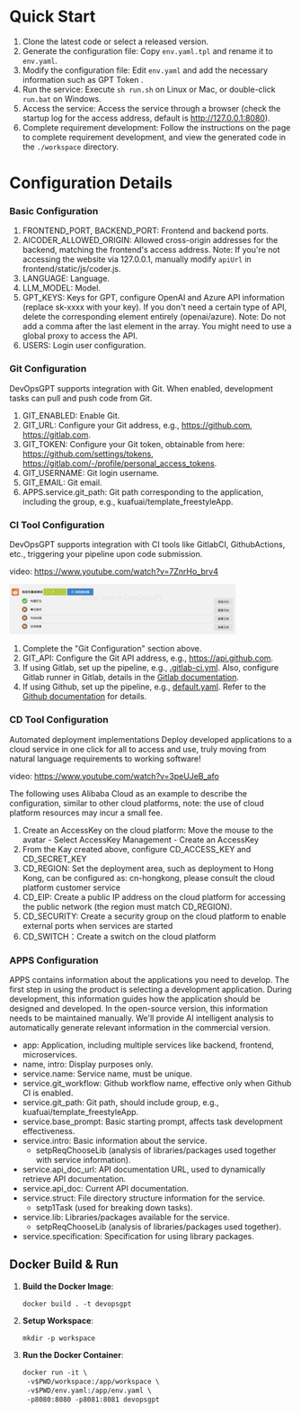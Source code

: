 # Quick Start

1. Clone the latest code or select a released version.
2. Generate the configuration file: Copy `env.yaml.tpl` and rename it to `env.yaml`.
3. Modify the configuration file: Edit `env.yaml` and add the necessary information such as GPT Token .
4. Run the service: Execute `sh run.sh` on Linux or Mac, or double-click `run.bat` on Windows.
5. Access the service: Access the service through a browser (check the startup log for the access address, default is http://127.0.0.1:8080).
6. Complete requirement development: Follow the instructions on the page to complete requirement development, and view the generated code in the `./workspace` directory.

# Configuration Details

### Basic Configuration

1. FRONTEND_PORT, BACKEND_PORT: Frontend and backend ports.
2. AICODER_ALLOWED_ORIGIN: Allowed cross-origin addresses for the backend, matching the frontend's access address. Note: If you're not accessing the website via 127.0.0.1, manually modify `apiUrl` in frontend/static/js/coder.js.
3. LANGUAGE: Language.
4. LLM_MODEL: Model.
5. GPT_KEYS: Keys for GPT, configure OpenAI and Azure API information (replace sk-xxxx with your key). If you don't need a certain type of API, delete the corresponding element entirely (openai/azure). Note: Do not add a comma after the last element in the array. You might need to use a global proxy to access the API.
6. USERS: Login user configuration.

### Git Configuration

DevOpsGPT supports integration with Git. When enabled, development tasks can pull and push code from Git.

1. GIT_ENABLED: Enable Git.
2. GIT_URL: Configure your Git address, e.g., https://github.com, https://gitlab.com.
3. GIT_TOKEN: Configure your Git token, obtainable from here: https://github.com/settings/tokens, https://gitlab.com/-/profile/personal_access_tokens.
4. GIT_USERNAME: Git login username.
5. GIT_EMAIL: Git email.
6. APPS.service.git_path: Git path corresponding to the application, including the group, e.g., kuafuai/template_freestyleApp.

### CI Tool Configuration

DevOpsGPT supports integration with CI tools like GitlabCI, GithubActions, etc., triggering your pipeline upon code submission.

video: https://www.youtube.com/watch?v=7ZnrHo_brv4

<img src="files/ci.png" width="80%">

1. Complete the "Git Configuration" section above.
2. GIT_API: Configure the Git API address, e.g., https://api.github.com.
3. If using Gitlab, set up the pipeline, e.g., [.gitlab-ci.yml](https://github.com/kuafuai/template_javaWebApp_backend/blob/master/.gitlab-ci.yml). Also, configure Gitlab runner in Gitlab, details in the [Gitlab documentation](https://docs.gitlab.com/runner/).
4. If using Github, set up the pipeline, e.g., [default.yaml](https://github.com/kuafuai/template_javaWebApp_backend/blob/master/.github/workflows/default.yaml). Refer to the [Github documentation](https://docs.github.com/en/actions/learn-github-actions) for details.

### CD Tool Configuration

Automated deployment implementations Deploy developed applications to a cloud service in one click for all to access and use, truly moving from natural language requirements to working software!

video: https://www.youtube.com/watch?v=3peUJeB_afo

The following uses Alibaba Cloud as an example to describe the configuration, similar to other cloud platforms, note: the use of cloud platform resources may incur a small fee.

1. Create an AccessKey on the cloud platform: Move the mouse to the avatar - Select AccessKey Management - Create an AccessKey
2. From the Kay created above, configure CD_ACCESS_KEY and CD_SECRET_KEY
3. CD_REGION: Set the deployment area, such as deployment to Hong Kong, can be configured as: cn-hongkong, please consult the cloud platform customer service
4. CD_EIP: Create a public IP address on the cloud platform for accessing the public network (the region must match CD_REGION).
5. CD_SECURITY: Create a security group on the cloud platform to enable external ports when services are started
6. CD_SWITCH：Create a switch on the cloud platform

### APPS Configuration

APPS contains information about the applications you need to develop. The first step in using the product is selecting a development application. During development, this information guides how the application should be designed and developed. In the open-source version, this information needs to be maintained manually. We'll provide AI intelligent analysis to automatically generate relevant information in the commercial version.

- app: Application, including multiple services like backend, frontend, microservices.
- name, intro: Display purposes only.
- service.name: Service name, must be unique.
- service.git_workflow: Github workflow name, effective only when Github CI is enabled.
- service.git_path: Git path, should include group, e.g., kuafuai/template_freestyleApp.
- service.base_prompt: Basic starting prompt, affects task development effectiveness.
- service.intro: Basic information about the service.
  - setpReqChooseLib (analysis of libraries/packages used together with service information).
- service.api_doc_url: API documentation URL, used to dynamically retrieve API documentation.
- service.api_doc: Current API documentation.
- service.struct: File directory structure information for the service.
  - setp1Task (used for breaking down tasks).
- service.lib: Libraries/packages available for the service.
  - setpReqChooseLib (analysis of libraries/packages used together).
- service.specification: Specification for using library packages.

## Docker Build & Run

1. **Build the Docker Image**: 
   ```
   docker build . -t devopsgpt
   ```
2. **Setup Workspace**:
   ```
   mkdir -p workspace
   ```
3. **Run the Docker Container**:
   ```
   docker run -it \
    -v$PWD/workspace:/app/workspace \
    -v$PWD/env.yaml:/app/env.yaml \
    -p8080:8080 -p8081:8081 devopsgpt
   ```
